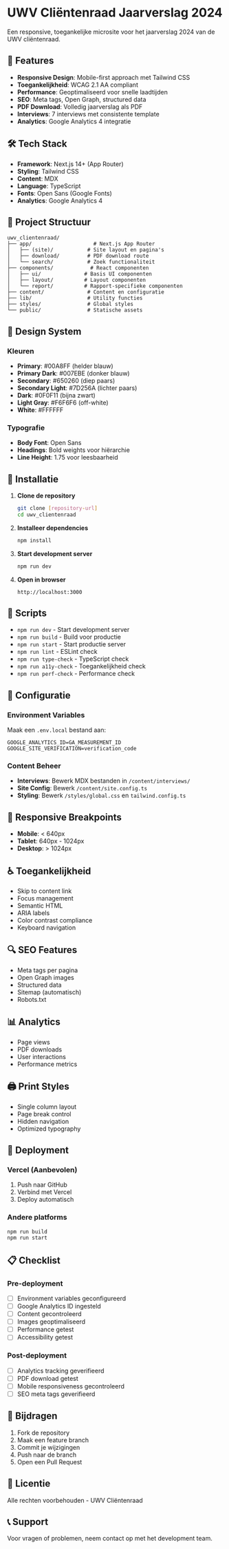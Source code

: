 # UWV Cliëntenraad Jaarverslag 2024

Een responsive, toegankelijke microsite voor het jaarverslag 2024 van de UWV cliëntenraad.

## 🚀 Features

- **Responsive Design**: Mobile-first approach met Tailwind CSS
- **Toegankelijkheid**: WCAG 2.1 AA compliant
- **Performance**: Geoptimaliseerd voor snelle laadtijden
- **SEO**: Meta tags, Open Graph, structured data
- **PDF Download**: Volledig jaarverslag als PDF
- **Interviews**: 7 interviews met consistente template
- **Analytics**: Google Analytics 4 integratie

## 🛠️ Tech Stack

- **Framework**: Next.js 14+ (App Router)
- **Styling**: Tailwind CSS
- **Content**: MDX
- **Language**: TypeScript
- **Fonts**: Open Sans (Google Fonts)
- **Analytics**: Google Analytics 4

## 📁 Project Structuur

```
uwv_clientenraad/
├── app/                    # Next.js App Router
│   ├── (site)/           # Site layout en pagina's
│   ├── download/         # PDF download route
│   └── search/           # Zoek functionaliteit
├── components/            # React componenten
│   ├── ui/              # Basis UI componenten
│   ├── layout/          # Layout componenten
│   └── report/          # Rapport-specifieke componenten
├── content/              # Content en configuratie
├── lib/                  # Utility functies
├── styles/               # Global styles
└── public/               # Statische assets
```

## 🎨 Design System

### Kleuren
- **Primary**: #00A8FF (helder blauw)
- **Primary Dark**: #007EBE (donker blauw)
- **Secondary**: #650260 (diep paars)
- **Secondary Light**: #7D256A (lichter paars)
- **Dark**: #0F0F11 (bijna zwart)
- **Light Gray**: #F6F6F6 (off-white)
- **White**: #FFFFFF

### Typografie
- **Body Font**: Open Sans
- **Headings**: Bold weights voor hiërarchie
- **Line Height**: 1.75 voor leesbaarheid

## 🚀 Installatie

1. **Clone de repository**
   ```bash
   git clone [repository-url]
   cd uwv_clientenraad
   ```

2. **Installeer dependencies**
   ```bash
   npm install
   ```

3. **Start development server**
   ```bash
   npm run dev
   ```

4. **Open in browser**
   ```
   http://localhost:3000
   ```

## 📝 Scripts

- `npm run dev` - Start development server
- `npm run build` - Build voor productie
- `npm run start` - Start productie server
- `npm run lint` - ESLint check
- `npm run type-check` - TypeScript check
- `npm run a11y-check` - Toegankelijkheid check
- `npm run perf-check` - Performance check

## 🔧 Configuratie

### Environment Variables
Maak een `.env.local` bestand aan:

```env
GOOGLE_ANALYTICS_ID=GA_MEASUREMENT_ID
GOOGLE_SITE_VERIFICATION=verification_code
```

### Content Beheer
- **Interviews**: Bewerk MDX bestanden in `/content/interviews/`
- **Site Config**: Bewerk `/content/site.config.ts`
- **Styling**: Bewerk `/styles/global.css` en `tailwind.config.ts`

## 📱 Responsive Breakpoints

- **Mobile**: < 640px
- **Tablet**: 640px - 1024px
- **Desktop**: > 1024px

## ♿ Toegankelijkheid

- Skip to content link
- Focus management
- Semantic HTML
- ARIA labels
- Color contrast compliance
- Keyboard navigation

## 🔍 SEO Features

- Meta tags per pagina
- Open Graph images
- Structured data
- Sitemap (automatisch)
- Robots.txt

## 📊 Analytics

- Page views
- PDF downloads
- User interactions
- Performance metrics

## 🖨️ Print Styles

- Single column layout
- Page break control
- Hidden navigation
- Optimized typography

## 🚀 Deployment

### Vercel (Aanbevolen)
1. Push naar GitHub
2. Verbind met Vercel
3. Deploy automatisch

### Andere platforms
```bash
npm run build
npm run start
```

## 📋 Checklist

### Pre-deployment
- [ ] Environment variables geconfigureerd
- [ ] Google Analytics ID ingesteld
- [ ] Content gecontroleerd
- [ ] Images geoptimaliseerd
- [ ] Performance getest
- [ ] Accessibility getest

### Post-deployment
- [ ] Analytics tracking geverifieerd
- [ ] PDF download getest
- [ ] Mobile responsiveness gecontroleerd
- [ ] SEO meta tags geverifieerd

## 🤝 Bijdragen

1. Fork de repository
2. Maak een feature branch
3. Commit je wijzigingen
4. Push naar de branch
5. Open een Pull Request

## 📄 Licentie

Alle rechten voorbehouden - UWV Cliëntenraad

## 📞 Support

Voor vragen of problemen, neem contact op met het development team.